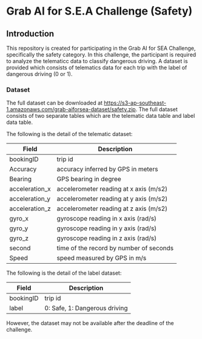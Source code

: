 # Grab AI for S.E.A Challenge (Safety)

## Introduction
This repository is created for participating in the Grab AI for SEA Challenge, specifically the safety category. In this challenge, the participant is required to analyze the telematicc data to classify dangerous driving. A dataset is provided which consists of telematics data for each trip with the label of dangerous driving (0 or 1).

### Dataset
The full dataset can be downloaded at https://s3-ap-southeast-1.amazonaws.com/grab-aiforsea-dataset/safety.zip. The full dataset consists of two separate tables which are the telematic data table and label data table.

The following is the detail of the telematic dataset:

| Field | Description |
| --- | --- |
| bookingID | trip id |
| Accuracy | accuracy inferred by GPS in meters |
| Bearing |GPS bearing in degree |
| acceleration_x | accelerometer reading at x axis (m/s2) |
| acceleration_y | accelerometer reading at y axis (m/s2) |
| acceleration_z | accelerometer reading at z axis (m/s2) |
| gyro_x | gyroscope reading in x axis (rad/s) |
| gyro_y | gyroscope reading in y axis (rad/s) |
| gyro_z | gyroscope reading in z axis (rad/s) |
| second | time of the record by number of seconds |
| Speed | speed measured by GPS in m/s |

The following is the detail of the label dataset:

| Field | Description |
| --- | --- |
| bookingID | trip id |
| label | 0: Safe, 1: Dangerous driving |

However, the dataset may not be available after the deadline of the challenge.
